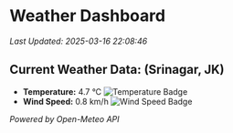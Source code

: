 
# Weather Dashboard

_Last Updated: 2025-03-16 22:08:46_

## Current Weather Data: (Srinagar, JK)
- **Temperature:** 4.7 °C ![Temperature Badge](https://img.shields.io/badge/Temperature-Low%20Temp-blue)
- **Wind Speed:** 0.8 km/h ![Wind Speed Badge](https://img.shields.io/badge/Wind%20Speed-Light%20Wind-blue)

*Powered by Open-Meteo API*
